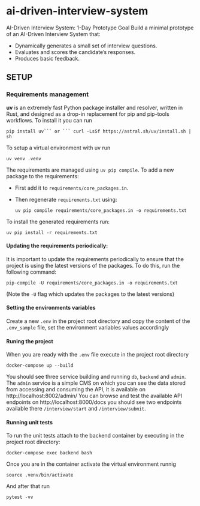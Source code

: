 # ai-driven-interview-system
AI-Driven Interview System: 
1-Day Prototype Goal Build a minimal prototype of an AI-Driven Interview System that: 
- Dynamically generates a small set of interview questions.
- Evaluates and scores the candidate’s responses.
- Produces basic feedback.


## SETUP

### Requirements management

 
**uv** is an extremely fast Python package installer and resolver, written in Rust, and designed as a drop-in replacement for pip and pip-tools workflows. To install it you can run 
```{bash}
pip install uv``` or ``` curl -LsSf https://astral.sh/uv/install.sh | sh 
```
To setup a virtual environment with uv run

```{bash}
uv venv .venv
```

The requirements are managed using `uv pip compile`. To add a new package to the requirements:

- First add it to `requirements/core_packages.in`.
- Then regenerate `requirements.txt` using:

  ```{bash}
  uv pip compile requirements/core_packages.in -o requirements.txt
  ```
To install the generated requirements run:
```{bash}
uv pip install -r requirements.txt
```

#### Updating the requirements periodically:

It is important to update the requirements periodically to ensure that the project is using the latest versions of the packages. To do this, run the following command:

```{bash}
pip-compile -U requirements/core_packages.in -o requirements.txt
```

(Note the `-U` flag which updates the packages to the latest versions)


#### Setting the environments variables

Create a new `.env` in the project root directory and copy the content of the `.env_sample` file, set the environment variables values accordingly

#### Runing the project 

When you are ready with the `.env` file execute in the project root directory

```{bash}
docker-compose up --build
```

You should see three service building and running `db`, `backend` and `admin`. The `admin` service is a simple CMS on which you can see the data stored from accessing and consuming the API, it is available on http://localhost:8002/admin/ You can browse and test the available API endpoints on http://localhost:8000/docs you should see two endpoints available there `/interview/start` and `/interview/submit`. 

#### Running unit tests
To run the unit tests attach to the backend container by executing in the project root directory:
```{bash}
docker-compose exec backend bash
``` 

Once you are in the container activate the virtual environment runnig 
```{bash}
source .venv/bin/activate
```
And after that run 
```{bash}
pytest -vv
```
